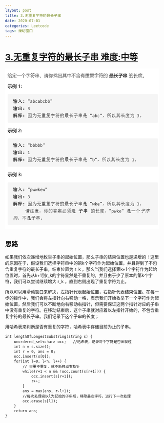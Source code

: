 ```yaml
---
layout: post
title: 3.无重复字符的最长子串
date: 2020-07-01 
categories: Leetcode
tags: 滑动窗口
---
```


# [3.无重复字符的最长子串  难度:中等](https://leetcode-cn.com/problems/longest-substring-without-repeating-characters/) 

![image](/images/posts/2020/07/070101.jpg)

## 思路
如果我们依次递增地枚举子串的起始位置，那么子串的结束位置也是递增的！这里的原因在于，假设我们选择字符串中的第k个字符作为起始位置，并且得到了不包含重复字符的最长子串，结束位置为 r_k 。那么当我们选择第k+1个字符作为起始位置时，首先从k+1到r_k的字符显然是不重复的，并且由于少了原本的第k个字符，我们可以尝试继续增大 r_k ，直到右侧出现了重复字符为止。

所以可以用滑动窗口来解决，左指针代表起始位置，右指针代表结束位置。在每一步的操作中，我们会将左指针向右移动一格，表示我们开始枚举下一个字符作为起始位置，然后我们可以不断地向右移动右指针，但需要保证这两个指针对应的子串中没有重复的字符。在移动结束后，这个子串就对应着以左指针开始的，不包含重复字符的最长子串。我们记录下这个子串的长度；

用哈希表来判断是否有重复的字符，哈希表中存储目前为止的子串。

```
int lengthOfLongestSubstring(string s) {
    unordered_set<char> occ;   //哈希表，记录每个字符是否出现过
    int n = s.size();
    int r = 0, ans = 0;
    occ.insert(s[0]);
    for(int l=0; l<n; l++) {
        // 只要不重复，就不断移动右指针
        while(r+1 < n && !occ.count(s[r+1])) {
            occ.insert(s[r+1]);
            r++;
        }
        ans = max(ans, r-l+1);
        //每次处理完以l为起始的子串后，移除最左字符，进行下一次处理
        occ.erase(s[l]);
    }
    return ans;
}
```